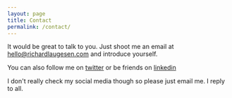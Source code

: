 ```yaml
---
layout: page
title: Contact
permalink: /contact/
---
```


It would be great to talk to you. Just shoot me an email at [hello@richardlaugesen.com](mailto://hello@richardlaugesen.com) and introduce yourself.

You can also follow me on [twitter](https://twitter.com/richardlaugesen) or be friends on [linkedin](https://www.linkedin.com/in/richardlaugesen/)

I don't really check my social media though so please just email me. I reply to all. 

